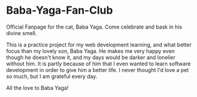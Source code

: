 # Baba-Yaga-Fan-Club
Official Fanpage for the cat, Baba Yaga. Come celebrate and bask in his divine smell.

This is a practice project for my web development learning, and what better focus than my lovely son, Baba Yaga. He makes me very happy even though he doesn't know it, and my days would be darker and lonelier without him. It is partly because of him that I even wanted to learn software development in order to give him a better life. I never thought I'd love a pet so much, but I am grateful every day.

All the love to Baba Yaga!